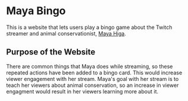 # Maya Bingo
This is a website that lets users play a bingo game about the Twitch streamer and animal conservationist, [Maya Higa](https://twitch.tv/maya). 
## Purpose of the Website
There are common things that Maya does while streaming, so these repeated actions have been added to a bingo card. This would increase viewer engagement with her stream. Maya's goal with her stream is to teach her viewers about animal conservation, so an increase in viewer engagment would result in her viewers learning more about it.